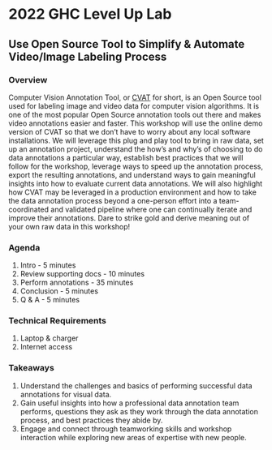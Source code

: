 # 2022 GHC Level Up Lab
## Use Open Source Tool to Simplify & Automate Video/Image Labeling Process

### Overview

Computer Vision Annotation Tool, or [CVAT](https://cvat.org/auth/login) for short,
is an Open Source tool used for labeling image and video data for computer vision algorithms.
It is one of the most popular Open Source annotation tools out there and makes video annotations easier and faster.
This workshop will use the online demo version of CVAT so that we don’t have to worry about any local software installations.
We will leverage this plug and play tool to bring in raw data, set up an annotation project,
understand the how’s and why’s of choosing to do data annotations a particular way,
establish best practices that we will follow for the workshop, leverage ways to speed up the annotation process,
export the resulting annotations, and understand ways to gain meaningful insights into how to evaluate current data annotations.
We will also highlight how CVAT may be leveraged in a production environment
and how to take the data annotation process beyond a one-person effort into a team-coordinated and validated pipeline where one can continually iterate and improve their annotations.
Dare to strike gold and derive meaning out of your own raw data in this workshop!

### Agenda
1. Intro - 5 minutes
2. Review supporting docs - 10 minutes
3. Perform annotations - 35 minutes
4. Conclusion - 5 minutes
5. Q & A - 5 minutes

### Technical Requirements

1. Laptop & charger
2. Internet access

### Takeaways

1. Understand the challenges and basics of performing successful data annotations for visual data.
2. Gain useful insights into how a professional data annotation team performs, 
questions they ask as they work through the data annotation process,
and best practices they abide by.
3. Engage and connect through teamworking skills and workshop interaction while exploring new areas of expertise with new people.